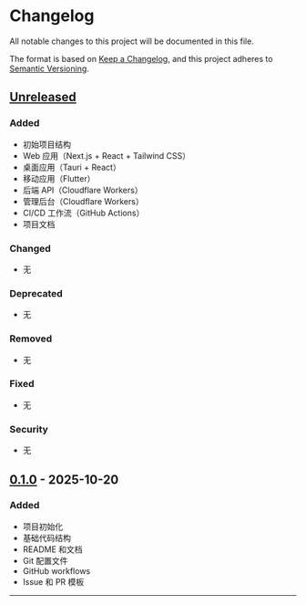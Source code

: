 # Changelog

All notable changes to this project will be documented in this file.

The format is based on [Keep a Changelog](https://keepachangelog.com/en/1.0.0/),
and this project adheres to [Semantic Versioning](https://semver.org/spec/v2.0.0.html).

## [Unreleased]

### Added
- 初始项目结构
- Web 应用（Next.js + React + Tailwind CSS）
- 桌面应用（Tauri + React）
- 移动应用（Flutter）
- 后端 API（Cloudflare Workers）
- 管理后台（Cloudflare Workers）
- CI/CD 工作流（GitHub Actions）
- 项目文档

### Changed
- 无

### Deprecated
- 无

### Removed
- 无

### Fixed
- 无

### Security
- 无

## [0.1.0] - 2025-10-20

### Added
- 项目初始化
- 基础代码结构
- README 和文档
- Git 配置文件
- GitHub workflows
- Issue 和 PR 模板

---

[Unreleased]: https://github.com/zhaibin/wallpaper-universe/compare/v0.1.0...HEAD
[0.1.0]: https://github.com/zhaibin/wallpaper-universe/releases/tag/v0.1.0

